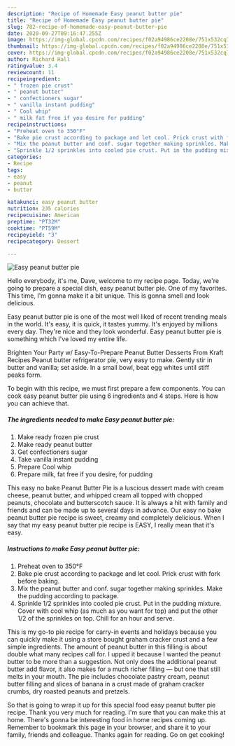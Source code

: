 ```yaml
---
description: "Recipe of Homemade Easy peanut butter pie"
title: "Recipe of Homemade Easy peanut butter pie"
slug: 782-recipe-of-homemade-easy-peanut-butter-pie
date: 2020-09-27T09:16:47.255Z
image: https://img-global.cpcdn.com/recipes/f02a94986ce2208e/751x532cq70/easy-peanut-butter-pie-recipe-main-photo.jpg
thumbnail: https://img-global.cpcdn.com/recipes/f02a94986ce2208e/751x532cq70/easy-peanut-butter-pie-recipe-main-photo.jpg
cover: https://img-global.cpcdn.com/recipes/f02a94986ce2208e/751x532cq70/easy-peanut-butter-pie-recipe-main-photo.jpg
author: Richard Hall
ratingvalue: 3.4
reviewcount: 11
recipeingredient:
- " frozen pie crust"
- " peanut butter"
- " confectioners sugar"
- " vanilla instant pudding"
- " Cool whip"
- " milk fat free if you desire for pudding"
recipeinstructions:
- "Preheat oven to 350°F"
- "Bake pie crust according to package and let cool. Prick crust with fork before baking."
- "Mix the peanut butter and conf. sugar together making sprinkles. Make the pudding according to package."
- "Sprinkle 1/2 sprinkles into cooled pie crust. Put in the pudding mixture. Cover with cool whip (as much as you want for top) and put the other 1/2 of the sprinkles on top. Chill for an hour and serve."
categories:
- Recipe
tags:
- easy
- peanut
- butter

katakunci: easy peanut butter 
nutrition: 235 calories
recipecuisine: American
preptime: "PT32M"
cooktime: "PT59M"
recipeyield: "3"
recipecategory: Dessert

---
```



![Easy peanut butter pie](https://img-global.cpcdn.com/recipes/f02a94986ce2208e/751x532cq70/easy-peanut-butter-pie-recipe-main-photo.jpg)

Hello everybody, it's me, Dave, welcome to my recipe page. Today, we're going to prepare a special dish, easy peanut butter pie. One of my favorites. This time, I'm gonna make it a bit unique. This is gonna smell and look delicious.

Easy peanut butter pie is one of the most well liked of recent trending meals in the world. It's easy, it is quick, it tastes yummy. It's enjoyed by millions every day. They're nice and they look wonderful. Easy peanut butter pie is something which I've loved my entire life.

Brighten Your Party w/ Easy-To-Prepare Peanut Butter Desserts From Kraft Recipes Peanut butter refrigerator pie, very easy to make. Gently stir in butter and vanilla; set aside. In a small bowl, beat egg whites until stiff peaks form.


To begin with this recipe, we must first prepare a few components. You can cook easy peanut butter pie using 6 ingredients and 4 steps. Here is how you can achieve that.

<!--inarticleads1-->

##### The ingredients needed to make Easy peanut butter pie:

1. Make ready  frozen pie crust
1. Make ready  peanut butter
1. Get  confectioners sugar
1. Take  vanilla instant pudding
1. Prepare  Cool whip
1. Prepare  milk, fat free if you desire, for pudding


This easy no bake Peanut Butter Pie is a luscious dessert made with cream cheese, peanut butter, and whipped cream all topped with chopped peanuts, chocolate and butterscotch sauce. It is always a hit with family and friends and can be made up to several days in advance. Our easy no bake peanut butter pie recipe is sweet, creamy and completely delicious. When I say that my easy peanut butter pie recipe is EASY, I really mean that it&#39;s easy. 

<!--inarticleads2-->

##### Instructions to make Easy peanut butter pie:

1. Preheat oven to 350°F
1. Bake pie crust according to package and let cool. Prick crust with fork before baking.
1. Mix the peanut butter and conf. sugar together making sprinkles. Make the pudding according to package.
1. Sprinkle 1/2 sprinkles into cooled pie crust. Put in the pudding mixture. Cover with cool whip (as much as you want for top) and put the other 1/2 of the sprinkles on top. Chill for an hour and serve.


This is my go-to pie recipe for carry-in events and holidays because you can quickly make it using a store bought graham cracker crust and a few simple ingredients. The amount of peanut butter in this filling is about double what many recipes call for. I upped it because I wanted the peanut butter to be more than a suggestion. Not only does the additional peanut butter add flavor, it also makes for a much richer filling — but one that still melts in your mouth. The pie includes chocolate pastry cream, peanut butter filling and slices of banana in a crust made of graham cracker crumbs, dry roasted peanuts and pretzels. 

So that is going to wrap it up for this special food easy peanut butter pie recipe. Thank you very much for reading. I'm sure that you can make this at home. There's gonna be interesting food in home recipes coming up. Remember to bookmark this page in your browser, and share it to your family, friends and colleague. Thanks again for reading. Go on get cooking!
